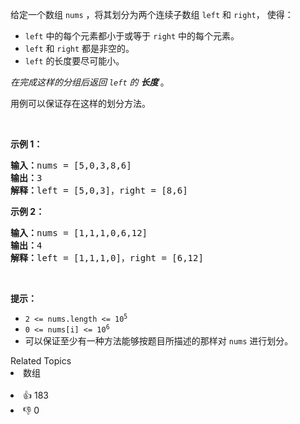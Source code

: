 <p>给定一个数组&nbsp;<code>nums</code>&nbsp;，将其划分为两个连续子数组&nbsp;<code>left</code>&nbsp;和&nbsp;<code>right</code>，&nbsp;使得：</p>

<ul> 
 <li><code>left</code>&nbsp;中的每个元素都小于或等于&nbsp;<code>right</code>&nbsp;中的每个元素。</li> 
 <li><code>left</code> 和&nbsp;<code>right</code>&nbsp;都是非空的。</li> 
 <li><code>left</code> 的长度要尽可能小。</li> 
</ul>

<p><em>在完成这样的分组后返回&nbsp;<code>left</code>&nbsp;的&nbsp;<strong>长度&nbsp;</strong></em>。</p>

<p>用例可以保证存在这样的划分方法。</p>

<p>&nbsp;</p>

<p><strong>示例 1：</strong></p>

<pre>
<strong>输入：</strong>nums = [5,0,3,8,6]
<strong>输出：</strong>3
<strong>解释：</strong>left = [5,0,3]，right = [8,6]
</pre>

<p><strong>示例 2：</strong></p>

<pre>
<strong>输入：</strong>nums = [1,1,1,0,6,12]
<strong>输出：</strong>4
<strong>解释：</strong>left = [1,1,1,0]，right = [6,12]
</pre>

<p>&nbsp;</p>

<p><strong>提示：</strong></p>

<ul> 
 <li><code>2 &lt;= nums.length &lt;= 10<sup>5</sup></code></li> 
 <li><code>0 &lt;= nums[i] &lt;= 10<sup>6</sup></code></li> 
 <li>可以保证至少有一种方法能够按题目所描述的那样对 <code>nums</code> 进行划分。</li> 
</ul>

<div><div>Related Topics</div><div><li>数组</li></div></div><br><div><li>👍 183</li><li>👎 0</li></div>